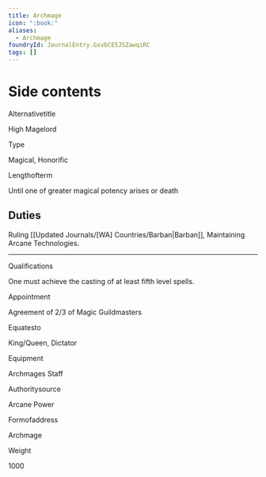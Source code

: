 ```yaml
---
title: Archmage
icon: ":book:"
aliases:
  - Archmage
foundryId: JournalEntry.GxvbCE5JSZawqiRC
tags: []
---
```


# Side contents
Alternativetitle

High Magelord

Type

Magical, Honorific

Lengthofterm

Until one of greater magical potency arises or death

## Duties

Ruling [[Updated Journals/[WA] Countries/Barban|Barban]], Maintaining Arcane Technologies.

* * *

Qualifications

One must achieve the casting of at least fifth level spells.

Appointment

Agreement of 2/3 of Magic Guildmasters

Equatesto

King/Queen, Dictator

Equipment

Archmages Staff

Authoritysource

Arcane Power

Formofaddress

Archmage

Weight

1000